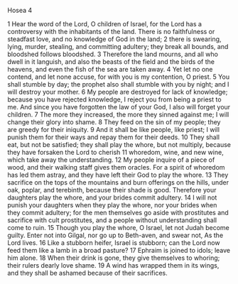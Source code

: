 Hosea 4

1	Hear the word of the Lord, O children of Israel, for the Lord has a controversy with the inhabitants of the land. There is no faithfulness or steadfast love, and no knowledge of God in the land;
2	there is swearing, lying, murder, stealing, and committing adultery; they break all bounds, and bloodshed follows bloodshed.
3	Therefore the land mourns, and all who dwell in it languish, and also the beasts of the field and the birds of the heavens, and even the fish of the sea are taken away.
4	Yet let no one contend, and let none accuse, for with you is my contention, O priest.
5	You shall stumble by day; the prophet also shall stumble with you by night; and I will destroy your mother.
6	My people are destroyed for lack of knowledge; because you have rejected knowledge, I reject you from being a priest to me. And since you have forgotten the law of your God, I also will forget your children.
7	The more they increased, the more they sinned against me; I will change their glory into shame.
8	They feed on the sin of my people; they are greedy for their iniquity.
9	And it shall be like people, like priest; I will punish them for their ways and repay them for their deeds.
10	They shall eat, but not be satisfied; they shall play the whore, but not multiply, because they have forsaken the Lord to cherish
11	whoredom, wine, and new wine, which take away the understanding.
12	My people inquire of a piece of wood, and their walking staff gives them oracles. For a spirit of whoredom has led them astray, and they have left their God to play the whore.
13	They sacrifice on the tops of the mountains and burn offerings on the hills, under oak, poplar, and terebinth, because their shade is good. Therefore your daughters play the whore, and your brides commit adultery.
14	I will not punish your daughters when they play the whore, nor your brides when they commit adultery; for the men themselves go aside with prostitutes and sacrifice with cult prostitutes, and a people without understanding shall come to ruin.
15	Though you play the whore, O Israel, let not Judah become guilty. Enter not into Gilgal, nor go up to Beth-aven, and swear not, As the Lord lives.
16	Like a stubborn heifer, Israel is stubborn; can the Lord now feed them like a lamb in a broad pasture?
17	Ephraim is joined to idols; leave him alone.
18	When their drink is gone, they give themselves to whoring; their rulers dearly love shame.
19	A wind has wrapped them in its wings, and they shall be ashamed because of their sacrifices.

